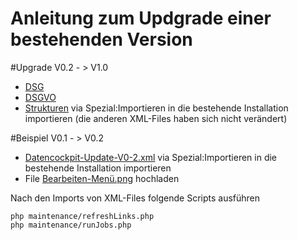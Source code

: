 # Anleitung zum Updgrade einer bestehenden Version

#Upgrade V0.2 - > V1.0
* [DSG](https://github.com/krabina/Datencockpit/blob/master/wiki/Datencockpit-Content-DSG.xml) 
* [DSGVO](https://github.com/krabina/Datencockpit/blob/master/wiki/Datencockpit-Content-DSGVO.xml)
* [Strukturen](https://github.com/krabina/Datencockpit/blob/master/wiki/Datencockpit-Strukturen.xml)
via Spezial:Importieren in die bestehende Installation importieren (die anderen XML-Files haben sich nicht verändert)



#Beispiel V0.1 - > V0.2
* [Datencockpit-Update-V0-2.xml](https://github.com/krabina/Datencockpit/blob/master/wiki/Datencockpit-Update-V0-2.xml) via Spezial:Importieren in die bestehende Installation importieren
* File [Bearbeiten-Menü.png](https://github.com/krabina/Datencockpit/blob/master/wiki/Bearbeiten-Men%C3%BC.png) hochladen

Nach den Imports von XML-Files folgende Scripts ausführen
```
php maintenance/refreshLinks.php
php maintenance/runJobs.php
```
